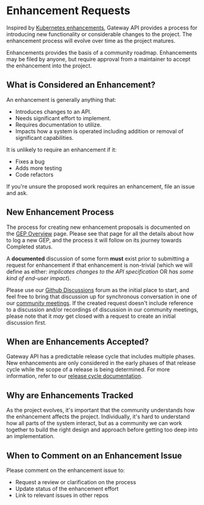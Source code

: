 # Enhancement Requests

Inspired by [Kubernetes enhancements][enhance], Gateway API provides a process for
introducing new functionality or considerable changes to the project. The
enhancement process will evolve over time as the project matures.

[enhance]: https://github.com/kubernetes/enhancements

Enhancements provides the basis of a community roadmap. Enhancements may be
filed by anyone, but require approval from a maintainer to accept the
enhancement into the project.

## What is Considered an Enhancement?

An enhancement is generally anything that:

- Introduces changes to an API.
- Needs significant effort to implement.
- Requires documentation to utilize.
- Impacts how a system is operated including addition or removal of significant
  capabilities.

It is unlikely to require an enhancement if it:

- Fixes a bug
- Adds more testing
- Code refactors

If you're unsure the proposed work requires an enhancement, file an issue
and ask.

## New Enhancement Process

The process for creating new enhancement proposals is documented on the
[GEP Overview][gep] page. Please see that page for all the details about how
to log a new GEP, and the process it will follow on its journey towards
Completed status.

A **documented** discussion of some form **must** exist prior to submitting a
request for enhancement if that enhancement is non-trivial (which we will define
as either: _implicates changes to the API specification_
OR _has some kind of end-user impact_).

Please use our [Github Discussions][discussion] forum as the initial place to
start, and feel free to bring that discussion up for synchronous conversation in
one of our [community meetings][meetings]. If the created request doesn't
include reference to a discussion and/or recordings of discussion in our
community meetings, please note that it _may_ get closed with a request to
create an initial discussion first.

[gep]: /geps/overview
[discussion]: https://github.com/kubernetes-sigs/gateway-api/discussions/new/choose
[meetings]: /contributing/#meetings

## When are Enhancements Accepted?

Gateway API has a predictable release cycle that includes multiple phases. New
enhancements are only considered in the early phases of that release cycle while
the scope of a release is being determined. For more information, refer to our
[release cycle documentation](/contributing/release-cycle).

## Why are Enhancements Tracked

As the project evolves, it's important that the community understands how the
enhancement affects the project.  Individually, it's hard to understand how all
parts of the system interact, but as a community we can work together to build
the right design and approach before getting too deep into an implementation.

## When to Comment on an Enhancement Issue

Please comment on the enhancement issue to:

- Request a review or clarification on the process
- Update status of the enhancement effort
- Link to relevant issues in other repos
